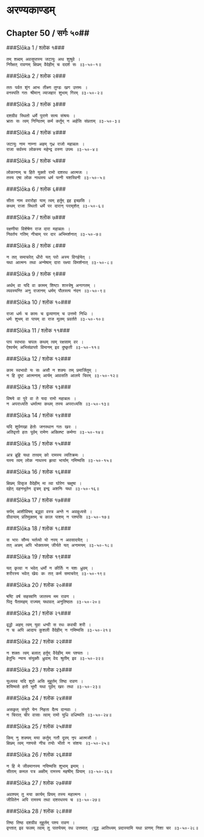 अरण्यकाण्डम्
===============================


## Chapter 50  / सर्गः ५०##


###Slōka 1 / श्लोक १###


    तम् शब्दम् अवसुप्तस्य जटायुः अथ शुश्रुवे ।
    निरैक्षत् रावणम् क्षिप्रम् वैदेहीम् च ददर्श सः ॥३-५०-१॥


###Slōka 2 / श्लोक २###


    ततः पर्वत शृंग आभः तीक्ष्ण तुण्डः खग उत्तमः ।
    वनस्पति गतः श्रीमान् व्याजहार शुभाम् गिरम् ॥३-५०-२॥


###Slōka 3 / श्लोक ३###


    दशग्रीव स्थितो धर्मे पुराणे सत्य संश्रयः ।
    भ्रातः सः त्वम् निन्दितम् कर्म कर्तुम् न अर्हसि संप्रताम् ॥३-५०-३॥


###Slōka 4 / श्लोक ४###


    जटायुः नाम नाम्ना अहम् गृध्र राजो महाबलः ।
    राजा सर्वस्य लोकस्य महेन्द्र वरुण उपमः ॥३-५०-४॥


###Slōka 5 / श्लोक ५###


    लोकानाम् च हिते युक्तो रामो दशरथ आत्मजः ।
    तस्य एषा लोक नाथस्य धर्म पत्नी यशस्विनी ॥३-५०-५॥


###Slōka 6 / श्लोक ६###


    सीता नाम वरारोहा याम् त्वम् हर्तुम् इह इच्छसि ।
    कथम् राजा स्थितो धर्मे पर दारान् परामृशेत् ॥३-५०-६॥


###Slōka 7 / श्लोक ७###


    रक्षणीया विशेषेण राज दारा महाबलः ।
    निवर्तय गतिम् नीचाम् पर दार अभिमर्शनात् ॥३-५०-७॥


###Slōka 8 / श्लोक ८###


    न तत् समाचरेत् धीरो यत् परो अस्य विगर्हयेत् ।
    यथा आत्मनः तथा अन्येषाम् दारा रक्ष्या विमर्शनात् ॥३-५०-८॥


###Slōka 9 / श्लोक ९###


    अर्थम् वा यदि वा कामम् शिष्टाः शास्त्रेषु अनागतम् ।
    व्यवस्यन्ति अनु राजानम् धर्मम् पौलस्त्य नंदन ॥३-५०-९॥


###Slōka 10 / श्लोक १०###


    राजा धर्मः च कामः च द्रव्याणाम् च उत्तमो निधिः ।
    धर्मः शुभम् वा पापम् वा राज मूलम् प्रवर्तते ॥३-५०-१०॥


###Slōka 11 / श्लोक ११###


    पाप स्वभावः चपलः कथम् त्वम् रक्षसाम् वर ।
    ऐश्वर्यम् अभिसंप्राप्तो विमानम् इव दुष्कृती ॥३-५०-११॥


###Slōka 12 / श्लोक १२###


    काम स्वभावो यः सः असौ न शक्यः तम् प्रमार्जितुम् ।
    न हि दुष्ट आत्मनाम् आर्यम् आवसति आलये चिरम् ॥३-५०-१२॥


###Slōka 13 / श्लोक १३###


    विषये वा पुरे वा ते यदा रामो महाबलः ।
    न अपराध्यति धर्मात्मा कथम् तस्य अपराध्यसि ॥३-५०-१३॥


###Slōka 14 / श्लोक १४###


    यदि शूर्पणखा हेतोः जनस्थान गतः खरः ।
    अतिवृत्तो हतः पूर्वम् रामेण अक्लिष्ट कर्मणा ॥३-५०-१४॥


###Slōka 15 / श्लोक १५###


    अत्र ब्रूहि यथा तत्त्वम् को रामस्य व्यतिक्रमः ।
    यस्य त्वम् लोक नाथस्य हृत्वा भार्याम् गमिष्यसि ॥३-५०-१५॥


###Slōka 16 / श्लोक १६###


    क्षिप्रम् विसृज वैदेहीम् मा त्वा घोरेण चक्षुषा ।
    दहेत् दहनभूतेन वृत्रम् इन्द्र अशनिः यथा ॥३-५०-१६॥


###Slōka 17 / श्लोक १७###


    सर्पम् आशीविषम् बद्ध्वा वस्त्र अन्ते न अवबुध्यसे ।
    ग्रीवायाम् प्रतिमुक्तम् च काल पाशम् न पश्यसि ॥३-५०-१७॥


###Slōka 18 / श्लोक १८###


    स भारः सौम्य भर्तव्यो यो नरम् न अवसादयेत् ।
    तत् अन्नम् अपि भोक्तव्यम् जीर्यते यत् अनामयम् ॥३-५०-१८॥


###Slōka 19 / श्लोक १९###


    यत् कृत्वा न भवेत् धर्मो न कीर्तिः न यशः ध्रुवम् ।
    शरीरस्य भवेत् खेदः कः तत् कर्म समाचरेत् ॥३-५०-१९॥


###Slōka 20 / श्लोक २०###


    षष्टि वर्ष सहस्राणि जातस्य मम रावण ।
    पितृ पैतामहम् राज्यम् यथावत् अनुतिष्ठतः ॥३-५०-२०॥


###Slōka 21 / श्लोक २१###


    वृद्धो अहम् त्वम् युवा धन्वी स रथः कवची शरी ।
    न च अपि आदाय कुशली वैदेहीम् न गमिष्यसि ॥३-५०-२१॥


###Slōka 22 / श्लोक २२###


    न शक्तः त्वम् बलात् हर्तुम् वैदेहीम् मम पश्यतः ।
    हेतुभिः न्याय संयुक्तैः ध्रुवाम् वेद श्रुतीम् इव ॥३-५०-२२॥


###Slōka 23 / श्लोक २३###


    युध्यस्व यदि शूरो असि मुहूर्तम् तिष्ठ रावण ।
    शयिष्यसे हतो भूमौ यथा पूर्वम् खरः तथा ॥३-५०-२३॥


###Slōka 24 / श्लोक २४###


    असकृत् संयुगे येन निहता दैत्य दानवाः ।
    न चिरात् चीर वासाः त्वाम् रामो युधि वधिष्यति ॥३-५०-२४॥


###Slōka 25 / श्लोक २५###


    किम् नु शक्यम् मया कर्तुम् गतौ दूरम् नृप आत्मजौ ।
    क्षिप्रम् त्वम् नश्यसे नीच तयोः भीतो न संशयः ॥३-५०-२५॥


###Slōka 26 / श्लोक २६###


    न हि मे जीवमानस्य नयिष्यसि शुभाम् इमाम् ।
    सीताम् कमल पत्र अक्षीम् रामस्य महषीम् प्रियाम् ॥३-५०-२६॥


###Slōka 27 / श्लोक २७###


    अवश्यम् तु मया कार्यम् प्रियम् तस्य महात्मनः ।
    जीवितेन अपि रामस्य तथा दशरथस्य च ॥३-५०-२७॥


###Slōka 28 / श्लोक २८###


    तिष्ठ तिष्ठ दशग्रीव मुहूर्तम् पश्य रावण ।
    वृन्तात् इव फलम् त्वाम् तु पातयेयम् रथ उत्तमात् ।युद्ध आतिथ्यम् प्रदास्यामि यथा प्राणम् निशा चर ॥३-५०-२८॥


